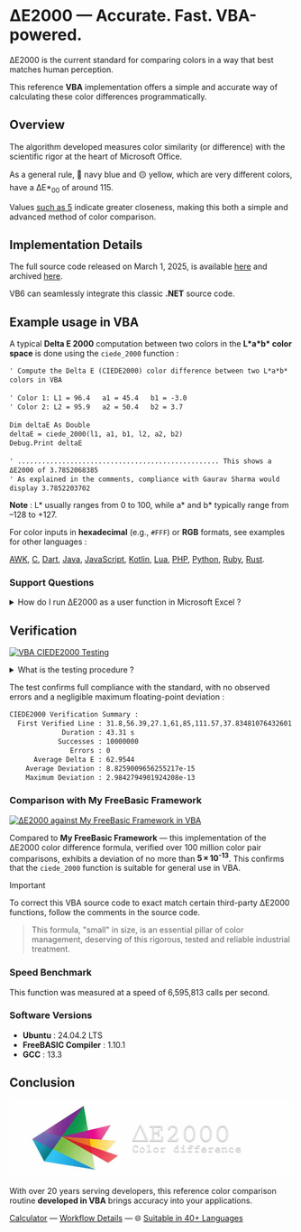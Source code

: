 # ΔE2000 — Accurate. Fast. VBA-powered.

ΔE2000 is the current standard for comparing colors in a way that best matches human perception.

This reference **VBA** implementation offers a simple and accurate way of calculating these color differences programmatically.

## Overview

The algorithm developed measures color similarity (or difference) with the scientific rigor at the heart of Microsoft Office.

As a general rule, 🔵 navy blue and 🟡 yellow, which are very different colors, have a ΔE\*<sub>00</sub> of around 115.

Values [such as 5](https://michel-leonard.github.io/ciede2000-color-matching/de2000-rgb-pairs.html?seq=50&delta-e=5) indicate greater closeness, making this both a simple and advanced method of color comparison.

## Implementation Details

The full source code released on March 1, 2025, is available [here](../../ciede-2000.bas#L9) and archived [here](https://web.archive.org/https://raw.githubusercontent.com/michel-leonard/ciede2000-color-matching/refs/heads/main/ciede-2000.bas).

VB6 can seamlessly integrate this classic **.NET** source code.

## Example usage in VBA

A typical **Delta E 2000** computation between two colors in the **L\*a\*b\* color space** is done using the `ciede_2000` function :

```vba
' Compute the Delta E (CIEDE2000) color difference between two L*a*b* colors in VBA

' Color 1: L1 = 96.4   a1 = 45.4   b1 = -3.0
' Color 2: L2 = 95.9   a2 = 50.4   b2 = 3.7

Dim deltaE As Double
deltaE = ciede_2000(l1, a1, b1, l2, a2, b2)
Debug.Print deltaE

' .................................................. This shows a ΔE2000 of 3.7852068385
' As explained in the comments, compliance with Gaurav Sharma would display 3.7852203702
```

**Note** : L\* usually ranges from 0 to 100, while a\* and b\* typically range from –128 to +127.

For color inputs in **hexadecimal** (e.g., `#FFF`) or **RGB** formats, see examples for other languages :

[AWK](../awk#-flexibility), [C](../c#δe2000--accurate-fast-c-powered), [Dart](../dart#δe2000--accurate-fast-dart-powered), [Java](../java#δe2000--accurate-fast-java-powered), [JavaScript](../js#-flexibility), [Kotlin](../kt#δe2000--accurate-fast-kotlin-powered), [Lua](../lua#-flexibility), [PHP](../php#δe2000--accurate-fast-php-powered), [Python](../py#δe2000--accurate-fast-python-powered), [Ruby](../rb#δe2000--accurate-fast-ruby-powered), [Rust](../rs#δe2000--accurate-fast-rust-powered).

### Support Questions

<details>
<summary>How do I run ΔE2000 as a user function in Microsoft Excel ?</summary>

1. Open Excel on an empty spreadsheet.
2. Press `Alt + F11` to open the VBA editor.
3. Navigate, via the top menu, to `Insert` and then `Module`.
4. Paste the VBA source code for function `ciede_2000` (take a look at the comments).
5. Press `CTRL + S` to save.

Installation complete !

6. Copy `1	2	3	4	5	6` in the top left-hand corner of your spreadsheet.
7. Calculate the ΔE<sub>00</sub> between these two colors in **L\*a\*b\* format** using your new function : `=@ciede_2000(A1;B1;C1;D1;E1;F1)`.

Excel will automatically use the `ciede_2000` function to evaluate the color difference and display the result : `4.493496891760024`.
</details>

## Verification

[![VBA CIEDE2000 Testing](https://github.com/michel-leonard/ciede2000-color-matching/actions/workflows/test-bas.yml/badge.svg)](https://github.com/michel-leonard/ciede2000-color-matching/actions/workflows/test-bas.yml)

<details>
<summary>What is the testing procedure ?</summary>

The [ciede-2000-driver.c](../c/ciede-2000-driver.c) program generates color pairs, and checks the **CIE2000** color differences **measured by VBA**, like this :

1.
```sh
params="--no-verbose --no-check-certificate --timeout=5 --tries=1"
dep_uri="ubuntu/pool/universe/n/ncurses/libtinfo5_6.3-2ubuntu0.1_amd64.deb"
########################################################################################
####  STEP 1:                          Install Dependencies                         ####
########################################################################################
wget $params http://archive.ubuntu.com/$dep_uri                                    -O X.deb ||
wget $params http://security.ubuntu.com/$dep_uri                                   -O X.deb ||
wget $params http://ftp.lip6.fr/pub/linux/distributions/Ubuntu/archive/$dep_uri    -O X.deb
sudo apt-get update && sudo apt-get install ./X.deb
########################################################################################
####  STEP 2:                     Download & Extract FreeBASIC                      ####
########################################################################################
wget $params https://users.freebasic-portal.de/freebasicru/user-files/FreeBASIC-1.10.0-linux-x86_64.tar.gz  -O X.tar.gz ||
wget $params https://local.doublebyte.ru/static/FreeBASIC-1.10.1-linux-x86_64.tar.gz                        -O X.tar.gz ||
wget $params http://downloads.sourceforge.net/fbc/FreeBASIC-1.10.1-linux-x86_64.tar.gz?download             -O X.tar.gz ||
wget $params https://github.com/engineer-man/piston/releases/download/pkgs/freebasic-1.9.0.pkg.tar.gz       -O X.tar.gz ||
wget $params http://mirror.motherhamster.org/dependencies/FreeBASIC-1.08.1-linux-x86_64.tar.gz              -O X.tar.gz
sudo rm -rf /opt/FreeBASIC && mkdir /opt/FreeBASIC
tar -xzf X.tar.gz --strip-components=1 -C /opt/FreeBASIC
########################################################################################
####  STEP 3:                     Add FreeBASIC to System PATH                      ####
########################################################################################
sudo ln --backup --symbolic --verbose /opt/FreeBASIC/bin/fbc /usr/local/bin/fbc
########################################################################################
####  CONCLUSION:               FreeBASIC Installed in Under 15s                    ####
########################################################################################
sudo rm -rf X* && printf '...\n...\n...\n' && fbc --version
```
2. `cp -p tests/bas/ciede-2000-driver.bas ciede-2000-tests.bas`
3. `fbc -O 2 ciede-2000-tests.bas`
4. `gcc -std=c99 -Wall -pedantic -O2 -g tests/c/ciede-2000-driver.c -o ciede-2000-driver -lm`
5. `./ciede-2000-driver --generate 10000000 --output-file test-cases.csv`
6. `./ciede-2000-tests test-cases.csv | ./ciede-2000-driver`

Where the main files involved are [ciede-2000-driver.bas](ciede-2000-driver.bas#L99) for calculations and [test-bas.yml](../../.github/workflows/test-bas.yml) for automation.
</details>

The test confirms full compliance with the standard, with no observed errors and a negligible maximum floating-point deviation :

```
CIEDE2000 Verification Summary :
  First Verified Line : 31.8,56.39,27.1,61,85,111.57,37.83481076432601
             Duration : 43.31 s
            Successes : 10000000
               Errors : 0
      Average Delta E : 62.9544
    Average Deviation : 8.8259009656255217e-15
    Maximum Deviation : 2.9842794901924208e-13
```

### Comparison with My FreeBasic Framework

[![ΔE2000 against My FreeBasic Framework in VBA](https://github.com/michel-leonard/ciede2000-color-matching/actions/workflows/vs-my-freebasic-framework.yml/badge.svg)](https://github.com/michel-leonard/ciede2000-color-matching/actions/workflows/vs-my-freebasic-framework.yml)

Compared to **My FreeBasic Framework** — this implementation of the ΔE2000 color difference formula, verified over 100 million color pair comparisons, exhibits a deviation of no more than **5 × 10<sup>-13</sup>**. This confirms that the `ciede_2000` function is suitable for general use in VBA.

> [!IMPORTANT]
> To correct this VBA source code to exact match certain third-party ΔE2000 functions, follow the comments in the source code.

> This formula, "small" in size, is an essential pillar of color management, deserving of this rigorous, tested and reliable industrial treatment.

### Speed Benchmark

This function was measured at a speed of 6,595,813 calls per second.

### Software Versions

- **Ubuntu** : 24.04.2 LTS
- **FreeBASIC Compiler** : 1.10.1
- **GCC** : 13.3

## Conclusion

![The ΔE*00 equation is very effective at predicting perceived color differences](https://github.com/michel-leonard/ciede2000-color-matching/raw/main/docs/assets/images/logo.jpg)

With over 20 years serving developers, this reference color comparison routine **developed in VBA** brings accuracy into your applications.

[Calculator](https://michel-leonard.github.io/ciede2000-color-matching/lab-color-calculator.html?L1=72.7&a1=9.4&b1=8.7&L2=60.2&a2=48&b2=-42.7) — [Workflow Details](../../.github/workflows#workflow-details) — 🌐 [Suitable in 40+ Languages](../../#implementations)

